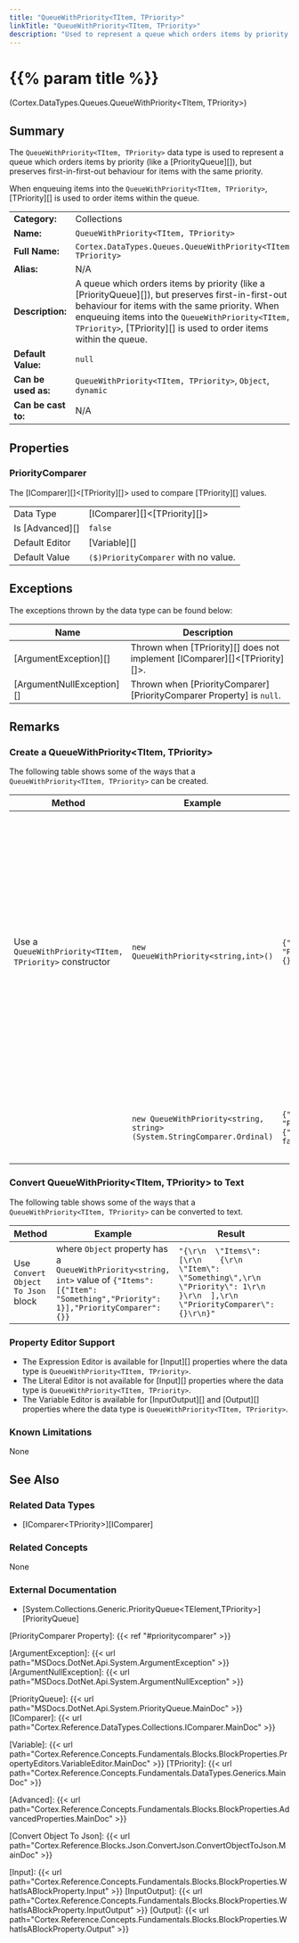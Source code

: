 ```yaml
---
title: "QueueWithPriority<TItem, TPriority>"
linkTitle: "QueueWithPriority<TItem, TPriority>"
description: "Used to represent a queue which orders items by priority and preserves first-in-first-out behaviour for items with the same priority."
---
```


# {{% param title %}}

<p class="namespace">(Cortex.DataTypes.Queues.QueueWithPriority&lt;TItem, TPriority&gt;)</p>

## Summary

The `QueueWithPriority<TItem, TPriority>` data type is used to represent a queue which orders items by priority (like a [PriorityQueue][]), but preserves first-in-first-out behaviour for items with the same priority.

When enqueuing items into the `QueueWithPriority<TItem, TPriority>`, [TPriority][] is used to order items within the queue.

| | |
|-|-|
| **Category:**          | Collections                                                        |
| **Name:**              | `QueueWithPriority<TItem, TPriority>`                                           |
| **Full Name:**         | `Cortex.DataTypes.Queues.QueueWithPriority<TItem, TPriority>`                          |
| **Alias:**             | N/A                                                           |
| **Description:**       | A queue which orders items by priority (like a [PriorityQueue][]), but preserves first-in-first-out behaviour for items with the same priority. When enqueuing items into the `QueueWithPriority<TItem, TPriority>`, [TPriority][] is used to order items within the queue.|
| **Default Value:**     | `null`                                                        |
| **Can be used as:**    | `QueueWithPriority<TItem, TPriority>`, `Object`, `dynamic`                                           |
| **Can be cast to:**    | N/A                                                           |

## Properties

### PriorityComparer

The [IComparer][]&lt;[TPriority][]&gt; used to compare [TPriority][] values.
  
| | |
|--------------------|---------------------------|
| Data Type | [IComparer][]&lt;[TPriority][]&gt; |
| Is [Advanced][] | `false` |
| Default Editor | [Variable][] |
| Default Value | `($)PriorityComparer` with no value. |

## Exceptions

The exceptions thrown by the data type can be found below:

| Name     | Description |
|----------|----------|
| [ArgumentException][] | Thrown when [TPriority][] does not implement [IComparer][]&lt;[TPriority][]&gt;. |
| [ArgumentNullException][] | Thrown when [PriorityComparer][PriorityComparer Property] is `null`. |

## Remarks

### Create a QueueWithPriority&lt;TItem, TPriority&gt;

The following table shows some of the ways that a `QueueWithPriority<TItem, TPriority>` can be created.

| Method | Example | Result | Editor&nbsp;Support | Notes |
|-|-|-|-|-|
| Use a `QueueWithPriority<TItem, TPriority>` constructor | `new QueueWithPriority<string,int>()`                   | `{"Items": [], "PriorityComparer": {}}`            | Expression | This constructor will try and use the default comparer defined for [TPriority][]; only data types that implement [IComparer][]&lt;[TPriority][]&gt; have a default comparer. <br> <br> If [TPriority][] does not implement [IComparer][]&lt;[TPriority][]&gt; it will not have a default comparer and throw an [ArgumentException][], in this case you must use the constructor in the example below to provide a valid comparer. |
|                              | `new QueueWithPriority<string, string>(System.StringComparer.Ordinal)`                   | `{"Items": [], "PriorityComparer": {"_ignoreCase": false}}`           | Expression | This constructor will use the specified [IComparer][]&lt;[TPriority][]&gt; to order the items in the queue by priority. |

### Convert QueueWithPriority&lt;TItem, TPriority&gt; to Text

The following table shows some of the ways that a `QueueWithPriority<TItem, TPriority>` can be converted to text.

| Method | Example | Result | Editor&nbsp;Support | Notes |
|-|-|-|-|-|
| Use `Convert Object To Json` block    | where `Object` property has a `QueueWithPriority<string, int>` value of `{"Items": [{"Item": "Something","Priority": 1}],"PriorityComparer": {}}` | `"{\r\n  \"Items\": [\r\n    {\r\n      \"Item\": \"Something\",\r\n      \"Priority\": 1\r\n    }\r\n  ],\r\n  \"PriorityComparer\": {}\r\n}"` | N/A | See [Convert Object To Json][] |

### Property Editor Support

* The Expression Editor is available for [Input][] properties where the data type is `QueueWithPriority<TItem, TPriority>`.
* The Literal Editor is not available for [Input][] properties where the data type is `QueueWithPriority<TItem, TPriority>`.
* The Variable Editor is available for [InputOutput][] and [Output][] properties where the data type is `QueueWithPriority<TItem, TPriority>`.

### Known Limitations

None

## See Also

### Related Data Types

* [IComparer&lt;TPriority&gt;][IComparer]

### Related Concepts

None

### External Documentation

* [System.Collections.Generic.PriorityQueue&lt;TElement,TPriority>][PriorityQueue]

[PriorityComparer Property]: {{< ref "#prioritycomparer" >}}

[ArgumentException]: {{< url path="MSDocs.DotNet.Api.System.ArgumentException" >}}
[ArgumentNullException]: {{< url path="MSDocs.DotNet.Api.System.ArgumentNullException" >}}

[PriorityQueue]: {{< url path="MSDocs.DotNet.Api.System.PriorityQueue.MainDoc" >}}
[IComparer]: {{< url path="Cortex.Reference.DataTypes.Collections.IComparer.MainDoc" >}}

[Variable]: {{< url path="Cortex.Reference.Concepts.Fundamentals.Blocks.BlockProperties.PropertyEditors.VariableEditor.MainDoc" >}}
[TPriority]: {{< url path="Cortex.Reference.Concepts.Fundamentals.DataTypes.Generics.MainDoc" >}}

[Advanced]: {{< url path="Cortex.Reference.Concepts.Fundamentals.Blocks.BlockProperties.AdvancedProperties.MainDoc" >}}

[Convert Object To Json]: {{< url path="Cortex.Reference.Blocks.Json.ConvertJson.ConvertObjectToJson.MainDoc" >}}

[Input]: {{< url path="Cortex.Reference.Concepts.Fundamentals.Blocks.BlockProperties.WhatIsABlockProperty.Input" >}}
[InputOutput]: {{< url path="Cortex.Reference.Concepts.Fundamentals.Blocks.BlockProperties.WhatIsABlockProperty.InputOutput" >}}
[Output]: {{< url path="Cortex.Reference.Concepts.Fundamentals.Blocks.BlockProperties.WhatIsABlockProperty.Output" >}}
